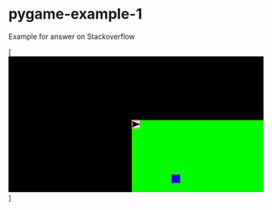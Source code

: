 # pygame-example-1

Example for answer on Stackoverflow

[![1](https://github.com/furas/pygame-example-1/blob/main/output.gif)]
